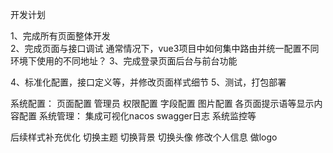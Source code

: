 开发计划

1、完成所有页面整体开发  
2、完成页面与接口调试 通常情况下，vue3项目中如何集中路由并统一配置不同环境下使用的不同地址？
3、完成登录页面后台与前台功能

4、标准化配置，接口定义等，并修改页面样式细节
5、测试，打包部署

系统配置：
页面配置
管理员
权限配置
字段配置
图片配置
各页面提示语等显示内容配置
系统管理：
集成可视化nacos
swagger日志
系统监控等

后续样式补充优化
切换主题
切换背景
切换头像 修改个人信息
做logo


